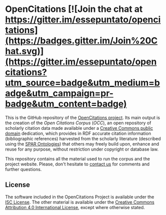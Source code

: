 # OpenCitations [![Join the chat at https://gitter.im/essepuntato/opencitations](https://badges.gitter.im/Join%20Chat.svg)](https://gitter.im/essepuntato/opencitations?utm_source=badge&utm_medium=badge&utm_campaign=pr-badge&utm_content=badge)

This is the GitHub repository of the [OpenCitations project](http://www.opencitations.net). Its main output is the creation of the *Open Citations Corpus* (*OCC*), an open repository of scholarly citation data made available under a [Creative Commons public domain](https://creativecommons.org/publicdomain/zero/1.0/) dedication, which provides in RDF accurate citation information (bibliographic references) harvested from the scholarly literature (described using the [SPAR Ontologies](http://www.sparontologies.net)) that others may freely build upon, enhance and reuse for any purpose, without restriction under copyright or database law. 

This repository contains all the material used to run the corpus and the project website. Please, don't hesitate to [contact us](mailto:contact@opencitations.net) for comments and further questions.

## License

The software included in the OpenCitations Project is available under the [ISC License](https://opensource.org/licenses/ISC). The other material is available under the [Creative Commons Attribution 4.0 International License](https://creativecommons.org/licenses/by/4.0/legalcode), except where otherwise stated.
